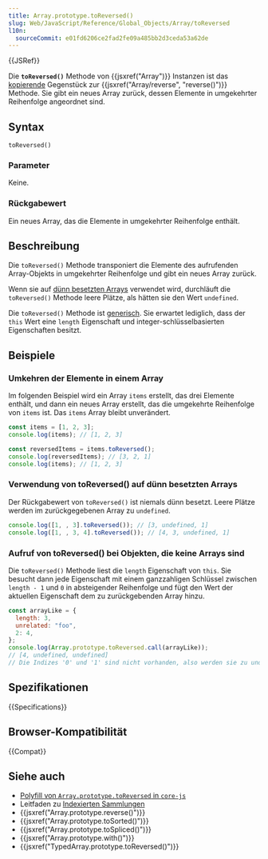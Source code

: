 ```yaml
---
title: Array.prototype.toReversed()
slug: Web/JavaScript/Reference/Global_Objects/Array/toReversed
l10n:
  sourceCommit: e01fd6206ce2fad2fe09a485bb2d3ceda53a62de
---
```


{{JSRef}}

Die **`toReversed()`** Methode von {{jsxref("Array")}} Instanzen ist das [kopierende](/de/docs/Web/JavaScript/Reference/Global_Objects/Array#copying_methods_and_mutating_methods) Gegenstück zur {{jsxref("Array/reverse", "reverse()")}} Methode. Sie gibt ein neues Array zurück, dessen Elemente in umgekehrter Reihenfolge angeordnet sind.

## Syntax

```js-nolint
toReversed()
```

### Parameter

Keine.

### Rückgabewert

Ein neues Array, das die Elemente in umgekehrter Reihenfolge enthält.

## Beschreibung

Die `toReversed()` Methode transponiert die Elemente des aufrufenden Array-Objekts in umgekehrter Reihenfolge und gibt ein neues Array zurück.

Wenn sie auf [dünn besetzten Arrays](/de/docs/Web/JavaScript/Guide/Indexed_collections#sparse_arrays) verwendet wird, durchläuft die `toReversed()` Methode leere Plätze, als hätten sie den Wert `undefined`.

Die `toReversed()` Methode ist [generisch](/de/docs/Web/JavaScript/Reference/Global_Objects/Array#generic_array_methods). Sie erwartet lediglich, dass der `this` Wert eine `length` Eigenschaft und integer-schlüsselbasierten Eigenschaften besitzt.

## Beispiele

### Umkehren der Elemente in einem Array

Im folgenden Beispiel wird ein Array `items` erstellt, das drei Elemente enthält, und dann ein neues Array erstellt, das die umgekehrte Reihenfolge von `items` ist. Das `items` Array bleibt unverändert.

```js
const items = [1, 2, 3];
console.log(items); // [1, 2, 3]

const reversedItems = items.toReversed();
console.log(reversedItems); // [3, 2, 1]
console.log(items); // [1, 2, 3]
```

### Verwendung von toReversed() auf dünn besetzten Arrays

Der Rückgabewert von `toReversed()` ist niemals dünn besetzt. Leere Plätze werden im zurückgegebenen Array zu `undefined`.

```js
console.log([1, , 3].toReversed()); // [3, undefined, 1]
console.log([1, , 3, 4].toReversed()); // [4, 3, undefined, 1]
```

### Aufruf von toReversed() bei Objekten, die keine Arrays sind

Die `toReversed()` Methode liest die `length` Eigenschaft von `this`. Sie besucht dann jede Eigenschaft mit einem ganzzahligen Schlüssel zwischen `length - 1` und `0` in absteigender Reihenfolge und fügt den Wert der aktuellen Eigenschaft dem zu zurückgebenden Array hinzu.

```js
const arrayLike = {
  length: 3,
  unrelated: "foo",
  2: 4,
};
console.log(Array.prototype.toReversed.call(arrayLike));
// [4, undefined, undefined]
// Die Indizes '0' und '1' sind nicht vorhanden, also werden sie zu undefined
```

## Spezifikationen

{{Specifications}}

## Browser-Kompatibilität

{{Compat}}

## Siehe auch

- [Polyfill von `Array.prototype.toReversed` in `core-js`](https://github.com/zloirock/core-js#change-array-by-copy)
- Leitfaden zu [Indexierten Sammlungen](/de/docs/Web/JavaScript/Guide/Indexed_collections)
- {{jsxref("Array.prototype.reverse()")}}
- {{jsxref("Array.prototype.toSorted()")}}
- {{jsxref("Array.prototype.toSpliced()")}}
- {{jsxref("Array.prototype.with()")}}
- {{jsxref("TypedArray.prototype.toReversed()")}}
